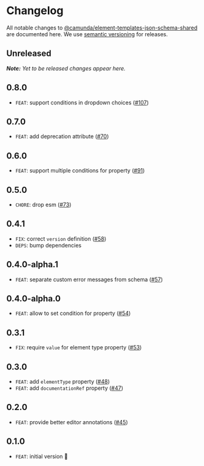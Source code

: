 # Changelog

All notable changes to [@camunda/element-templates-json-schema-shared](https://github.com/camunda/element-templates-json-schema/packages/element-templates-json-schema-shared) are documented here. We use [semantic versioning](http://semver.org/) for releases.

## Unreleased

___Note:__ Yet to be released changes appear here._

## 0.8.0

* `FEAT`: support conditions in dropdown choices ([#107](https://github.com/camunda/element-templates-json-schema/pull/107))

## 0.7.0

* `FEAT`: add deprecation attribute ([#70](https://github.com/camunda/element-templates-json-schema/issues/70))

## 0.6.0

* `FEAT`: support multiple conditions for property ([#91](https://github.com/camunda/element-templates-json-schema/issues/91))

## 0.5.0

* `CHORE`: drop esm ([#73](https://github.com/camunda/element-templates-json-schema/pull/73))

## 0.4.1

* `FIX`: correct `version` definition ([#58](https://github.com/camunda/element-templates-json-schema/issues/58))
* `DEPS`: bump dependencies

## 0.4.0-alpha.1

* `FEAT`: separate custom error messages from schema ([#57](https://github.com/camunda/element-templates-json-schema/pull/57))

## 0.4.0-alpha.0

* `FEAT`: allow to set condition for property ([#54](https://github.com/camunda/element-templates-json-schema/issues/54))

## 0.3.1

* `FIX`: require `value` for element type property ([#53](https://github.com/camunda/element-templates-json-schema/pull/53))

## 0.3.0

* `FEAT`: add `elementType` property ([#48](https://github.com/camunda/element-templates-json-schema/pull/48))
* `FEAT`: add `documentationRef` property ([#47](https://github.com/camunda/element-templates-json-schema/pull/47))

## 0.2.0

* `FEAT`: provide better editor annotations ([#45](https://github.com/camunda/element-templates-json-schema/pull/45))

## 0.1.0

* `FEAT`: initial version :tada:

